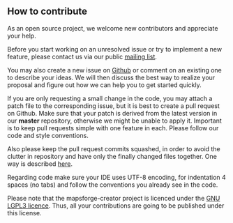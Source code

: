 ## How to contribute

As an open source project, we welcome new contributors and appreciate your help.

Before you start working on an unresolved issue or try to implement a new feature, please contact us via our public [mailing list](https://groups.google.com/group/mapsforge-dev).

You may also create a new issue on [Github](https://github.com/mapsforge/mapsforge-creator/issues) or comment on an existing one to describe your ideas. We will then discuss the best way to realize your proposal and figure out how we can help you to get started quickly.

If you are only requesting a small change in the code, you may attach a patch file to the corresponding issue, but it is best to create a pull request on Github. Make sure that your patch is derived from the latest version in our **master** repository, otherwise we might be unable to apply it. Important is to keep pull requests simple with one feature in each. Please follow our code and style conventions.

Also please keep the pull request commits squashed, in order to avoid the clutter in repository and have only the finally changed files together. One way is described [here](http://gitready.com/advanced/2009/02/10/squashing-commits-with-rebase.html).

Regarding code make sure your IDE uses UTF-8 encoding, for indentation 4 spaces (no tabs) and follow the conventions you already see in the code.

Please note that the mapsforge-creator project is licenced under the [GNU LGPL3 licence](http://www.gnu.org/licenses/lgpl.html). Thus, all your contributions are going to be published under this license.
